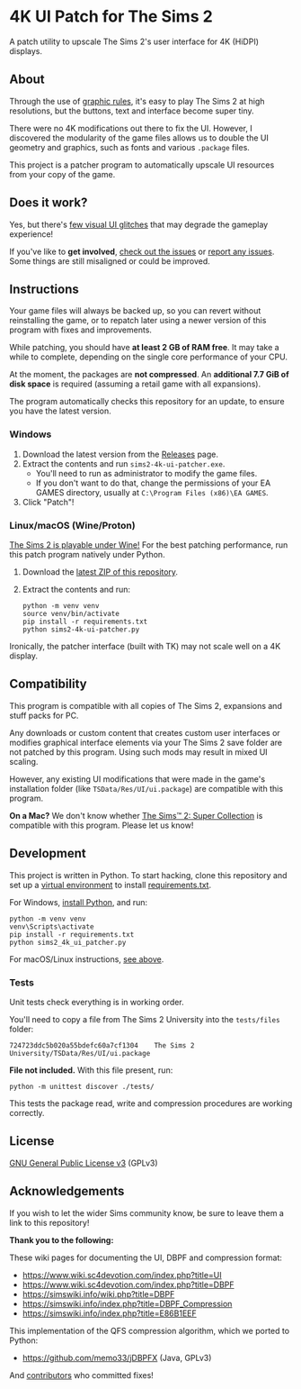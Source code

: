 # 4K UI Patch for The Sims 2

A patch utility to upscale The Sims 2's user interface for 4K (HiDPI) displays.


## About

Through the use of [graphic rules], it's easy to play The Sims 2 at high
resolutions, but the buttons, text and interface become super tiny.

There were no 4K modifications out there to fix the UI. However, I discovered
the modularity of the game files allows us to double the UI geometry and graphics,
such as fonts and various `.package` files.

This project is a patcher program to automatically upscale UI resources from your copy of the game.

[graphic rules]: https://simswiki.info/wiki.php?title=Graphics_Rules_(for_The_Sims_2)


## Does it work?

Yes, but there's [few visual UI glitches] that may degrade the gameplay experience!

If you've like to **get involved**, [check out the issues] or [report any issues]. Some things are still misaligned or could be improved.

[few visual UI glitches]: https://github.com/lah7/sims2-4k-ui-patch/issues?q=is%3Aissue+is%3Aopen+label%3A%22visual+bug%22
[check out the issues]: https://github.com/lah7/sims2-4k-ui-patch/issues?q=is%3Aissue+is%3Aopen+label%3A%22visual+bug%22
[report any issues]: https://github.com/lah7/sims2-4k-ui-patch/issues/new/choose


## Instructions

Your game files will always be backed up, so you can revert without reinstalling the game,
or to repatch later using a newer version of this program with fixes and improvements.

While patching, you should have **at least 2 GB of RAM free**. It may take
a while to complete, depending on the single core performance of your CPU.

At the moment, the packages are **not compressed**.
An **additional 7.7 GiB of disk space** is required
(assuming a retail game with all expansions).

The program automatically checks this repository for an update, to ensure you have the latest version.


### Windows

1. Download the latest version from the [Releases] page.
2. Extract the contents and run `sims2-4k-ui-patcher.exe`.
   * You'll need to run as administrator to modify the game files.
   * If you don't want to do that, change the permissions of your EA GAMES directory, usually at `C:\Program Files (x86)\EA GAMES`.
3. Click "Patch"!


### Linux/macOS (Wine/Proton)

[The Sims 2 is playable under Wine!] For the best patching performance,
run this patch program natively under Python.

1. Download the [latest ZIP of this repository](https://github.com/lah7/sims2-4k-ui-patch/archive/refs/heads/master.zip).

2. Extract the contents and run:

       python -m venv venv
       source venv/bin/activate
       pip install -r requirements.txt
       python sims2-4k-ui-patcher.py

Ironically, the patcher interface (built with TK) may not scale well on a 4K display.

[Releases]: https://github.com/lah7/sims2-4k-ui-patch/releases/latest
[The Sims 2 is playable under Wine!]: https://github.com/lah7/sims-2-wine-patches


## Compatibility

This program is compatible with all copies of The Sims 2, expansions and stuff
packs for PC.

Any downloads or custom content that creates custom user interfaces or modifies
graphical interface elements via your The Sims 2 save folder are not patched by
this program. Using such mods may result in mixed UI scaling.

However, any existing UI modifications that were made in the game's installation
folder (like `TSData/Res/UI/ui.package`) are compatible with this program.

**On a Mac?** We don't know whether [The Sims™ 2: Super Collection](https://apps.apple.com/us/app/the-sims-2-super-collection/id883782620?mt=12)
is compatible with this program. Please let us know!


## Development

This project is written in Python. To start hacking, clone this repository
 and set up a [virtual environment](https://docs.python.org/3/library/venv.html#creating-virtual-environments)
 to install [requirements.txt](requirements.txt).

For Windows, [install Python], and run:

    python -m venv venv
    venv\Scripts\activate
    pip install -r requirements.txt
    python sims2_4k_ui_patcher.py

For macOS/Linux instructions, [see above](#linuxmacos-wineproton).

[install Python]: https://www.python.org/downloads/windows/

### Tests

Unit tests check everything is in working order.

You'll need to copy a file from The Sims 2 University into the `tests/files` folder:

    724723ddc5b020a55bdefc60a7cf1304    The Sims 2 University/TSData/Res/UI/ui.package

**File not included.** With this file present, run:

    python -m unittest discover ./tests/

This tests the package read, write and compression procedures are working correctly.


## License

[GNU General Public License v3](LICENSE) (GPLv3)


## Acknowledgements

If you wish to let the wider Sims community know,
be sure to leave them a link to this repository!

**Thank you to the following:**

These wiki pages for documenting the UI, DBPF and compression format:

* <https://www.wiki.sc4devotion.com/index.php?title=UI>
* <https://www.wiki.sc4devotion.com/index.php?title=DBPF>
* <https://simswiki.info/wiki.php?title=DBPF>
* <https://simswiki.info/index.php?title=DBPF_Compression>
* <https://simswiki.info/index.php?title=E86B1EEF>

This implementation of the QFS compression algorithm, which we ported to Python:

* https://github.com/memo33/jDBPFX (Java, GPLv3)

And [contributors](https://github.com/lah7/sims2-4k-ui-patch/graphs/contributors) who committed fixes!
